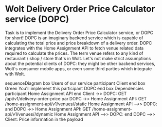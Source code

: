 # Wolt Delivery Order Price Calculator service (DOPC)
 
Task is to implement the Delivery Order Price Calculator service, or DOPC for short! DOPC is an imaginary backend service which is capable of calculating the total price and price breakdown of a delivery order. DOPC integrates with the Home Assignment API to fetch venue related data required to calculate the prices. The term venue refers to any kind of restaurant / shop / store that's in Wolt. Let's not make strict assumptions about the potential clients of DOPC: they might be other backend services, Wolt's consumer mobile apps, or even some third parties which integrate with Wolt.

sequenceDiagram
    box Users of our service
    participant Client
    end
    box Green You'll implement this
    participant DOPC
    end
    box Dependencies
    participant Home Assignment API
    end
    Client ->> DOPC: GET /api/v1/delivery-order-price
    par
        DOPC ->> Home Assignment API: GET /home-assignment-api/v1/venues/<venue slug>/static
        Home Assignment API -->> DOPC: 
    and
        DOPC ->> Home Assignment API: GET /home-assignment-api/v1/venues/<venue slug>/dynamic
        Home Assignment API -->> DOPC: 
    end
    DOPC -->> Client: Price information in the payload


